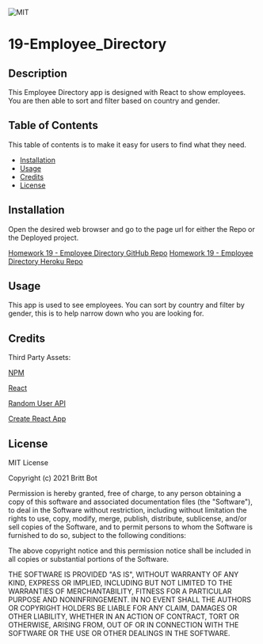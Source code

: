 ![MIT](https://img.shields.io/badge/License-MIT-yellow.svg)
# 19-Employee_Directory
## Description 

This Employee Directory app is designed with React to show employees. You are then able to sort and filter based on country and gender. 


## Table of Contents 

This table of contents is to make it easy for users to find what they need.

* [Installation](#installation)
* [Usage](#usage)
* [Credits](#credits)
* [License](#license)


## Installation

Open the desired web browser and go to the page url for either the Repo or the Deployed project.

[Homework 19 - Employee Directory GitHub Repo](https://github.com/britt-bot/19-Employee_Directory)
[Homework 19 - Employee Directory Heroku Repo](https://employee-tracker--homework-19.herokuapp.com/)


## Usage 

This app is used to see employees. You can sort by country and filter by gender, this is to help narrow down who you are looking for. 


## Credits

Third Party Assets:

[NPM](https://www.npmjs.com/)

[React](https://reactjs.org/)

[Random User API](https://randomuser.me/)

[Create React App](https://github.com/facebook/create-react-app)


## License

MIT License

Copyright (c) 2021 Britt Bot

Permission is hereby granted, free of charge, to any person obtaining a copy
of this software and associated documentation files (the "Software"), to deal
in the Software without restriction, including without limitation the rights
to use, copy, modify, merge, publish, distribute, sublicense, and/or sell
copies of the Software, and to permit persons to whom the Software is
furnished to do so, subject to the following conditions:

The above copyright notice and this permission notice shall be included in all
copies or substantial portions of the Software.

THE SOFTWARE IS PROVIDED "AS IS", WITHOUT WARRANTY OF ANY KIND, EXPRESS OR
IMPLIED, INCLUDING BUT NOT LIMITED TO THE WARRANTIES OF MERCHANTABILITY,
FITNESS FOR A PARTICULAR PURPOSE AND NONINFRINGEMENT. IN NO EVENT SHALL THE
AUTHORS OR COPYRIGHT HOLDERS BE LIABLE FOR ANY CLAIM, DAMAGES OR OTHER
LIABILITY, WHETHER IN AN ACTION OF CONTRACT, TORT OR OTHERWISE, ARISING FROM,
OUT OF OR IN CONNECTION WITH THE SOFTWARE OR THE USE OR OTHER DEALINGS IN THE
SOFTWARE.